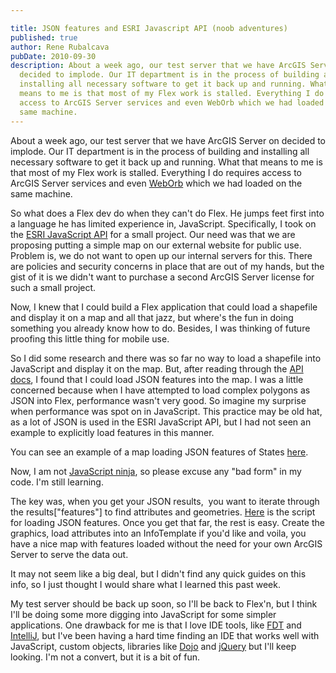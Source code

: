 ```yaml
---

title: JSON features and ESRI Javascript API (noob adventures)
published: true
author: Rene Rubalcava
pubDate: 2010-09-30
description: About a week ago, our test server that we have ArcGIS Server on
  decided to implode. Our IT department is in the process of building and
  installing all necessary software to get it back up and running. What that
  means to me is that most of my Flex work is stalled. Everything I do requires
  access to ArcGIS Server services and even WebOrb which we had loaded on the
  same machine.
---
```


About a week ago, our test server that we have ArcGIS Server on decided to
implode. Our IT department is in the process of building and installing all
necessary software to get it back up and running. What that means to me is that
most of my Flex work is stalled. Everything I do requires access to ArcGIS
Server services and even
[WebOrb](http://www.themidnightcoders.com/products/weborb-for-net/overview.html)
which we had loaded on the same machine.

So what does a Flex dev do when they can't do Flex. He jumps feet first into a
language he has limited experience in, JavaScript. Specifically, I took on the
[ESRI JavaScript API](http://help.arcgis.com/EN/webapi/javascript/arcgis/index.html)
for a small project. Our need was that we are proposing putting a simple map on
our external website for public use. Problem is, we do not want to open up our
internal servers for this. There are policies and security concerns in place
that are out of my hands, but the gist of it is we didn't want to purchase a
second ArcGIS Server license for such a small project.

Now, I knew that I could build a Flex application that could load a shapefile
and display it on a map and all that jazz, but where's the fun in doing
something you already know how to do. Besides, I was thinking of future proofing
this little thing for mobile use.

So I did some research and there was so far no way to load a shapefile into
JavaScript and display it on the map. But, after reading through the
[API docs](http://help.arcgis.com/EN/webapi/javascript/arcgis/help/jsapi_start.htm),
I found that I could load JSON features into the map. I was a little concerned
because when I have attempted to load complex polygons as JSON into Flex,
performance wasn't very good. So imagine my surprise when performance was spot
on in JavaScript. This practice may be old hat, as a lot of JSON is used in the
ESRI JavaScript API, but I had not seen an example to explicitly load features
in this manner.

You can see an example of a map loading JSON features of States
[here](https://odoe.net/thelab/js/jsonmap/Index.php).

Now, I am not [JavaScript ninja](http://jsninja.com/), so please excuse any "bad
form" in my code. I'm still learning.

The key was, when you get your JSON results,  you want to iterate through the
results["features"] to find attributes and geometries.
[Here](https://odoe.net/thelab/js/jsonmap/libs/jsonfeatures.js) is the script
for loading JSON features. Once you get that far, the rest is easy. Create the
graphics, load attributes into an InfoTemplate if you'd like and voila, you have
a nice map with features loaded without the need for your own ArcGIS Server to
serve the data out.

It may not seem like a big deal, but I didn't find any quick guides on this
info, so I just thought I would share what I learned this past week.

My test server should be back up soon, so I'll be back to Flex'n, but I think
I'll be doing some more digging into JavaScript for some simpler applications.
One drawback for me is that I love IDE tools, like
[FDT](http://www.fdt.powerflasher.com/) and
[IntelliJ](http://www.jetbrains.com/idea/), but I've been having a hard time
finding an IDE that works well with JavaScript, custom objects, libraries like
[Dojo](http://www.dojotoolkit.org/) and [jQuery](http://jquery.com/) but I'll
keep looking. I'm not a convert, but it is a bit of fun.
